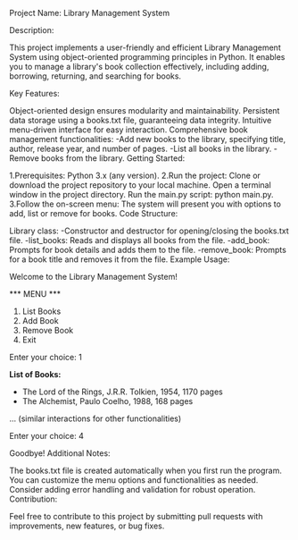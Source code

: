 Project Name: Library Management System

Description:

This project implements a user-friendly and efficient Library Management System using object-oriented programming principles in Python. It enables you to manage a library's book collection effectively, including adding, borrowing, returning, and searching for books.

Key Features:

  Object-oriented design ensures modularity and maintainability.
  Persistent data storage using a books.txt file, guaranteeing data integrity.
  Intuitive menu-driven interface for easy interaction.
  Comprehensive book management functionalities:
    -Add new books to the library, specifying title, author, release year, and number of pages.
    -List all books in the library.
    -Remove books from the library.
Getting Started:

1.Prerequisites: Python 3.x (any version).
2.Run the project:
  Clone or download the project repository to your local machine.
  Open a terminal window in the project directory.
  Run the main.py script: python main.py.
3.Follow the on-screen menu: The system will present you with options to add, list or remove for books.
Code Structure:

Library class:
  -Constructor and destructor for opening/closing the books.txt file.
  -list_books: Reads and displays all books from the file.
  -add_book: Prompts for book details and adds them to the file.
  -remove_book: Prompts for a book title and removes it from the file.
Example Usage:

Welcome to the Library Management System!

*** MENU ***
1) List Books
2) Add Book
3) Remove Book
4) Exit

Enter your choice: 1

**List of Books:**

- The Lord of the Rings, J.R.R. Tolkien, 1954, 1170 pages
- The Alchemist, Paulo Coelho, 1988, 168 pages

... (similar interactions for other functionalities)

Enter your choice: 4

Goodbye!
Additional Notes:

The books.txt file is created automatically when you first run the program.
You can customize the menu options and functionalities as needed.
Consider adding error handling and validation for robust operation.
Contribution:

Feel free to contribute to this project by submitting pull requests with improvements, new features, or bug fixes.
